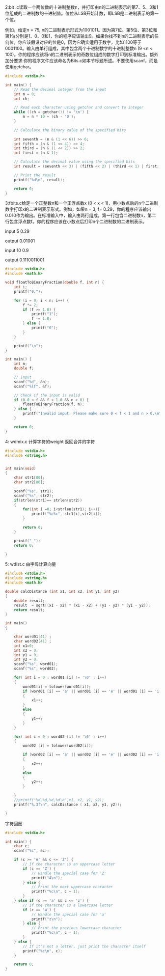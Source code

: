 2:bit .c读取一个两位数的十进制整数n，并打印由n的二进制表示的第7、5、3和1位组成的二进制数的十进制值。位位从LSB开始计数，即LSB是二进制表示的第一个位。

例如，给定n = 75, n的二进制表示形式为1001011。因为第7位、第5位、第3位和第1位分别是1、0、0和1，你的程序应该输出9。如果你找不到n的二进制表示的任何位，你应该假设对应的位是0，因为它确实适用于数字，比如1100等于0001100。输入由单行组成，其中包含两个十进制数字的十进制整数n (9 <n < 100)。你的程序应该将n的二进制表示的奇数位组成的数字打印到标准输出。额外加分要求:你的程序文件应该命名为Bits.c如本节标题所述。不要使用scanf，而是使用getchar。

```c
#include <stdio.h>

int main() {
    // Read the decimal integer from the input
    int n = 0;
    int ch;

    // Read each character using getchar and convert to integer
    while ((ch = getchar()) != '\n') {
        n = n * 10 + (ch - '0');
    }

    // Calculate the binary value of the specified bits
    
    int seventh = (n & (1 << 6)) >> 6;
    int fifth = (n & (1 << 4)) >> 4;
    int third = (n & (1 << 2)) >> 2;
    int first = (n & 1);

    // Calculate the decimal value using the specified bits
    int result = (seventh << 3) | (fifth << 2) | (third << 1) | first;

    // Print the result
    printf("%d\n", result);

    return 0;
}

```


3:fbits.c给定一个正整数n和一个正浮点数x (0 < x < 1)，用小数点后的n个二进制数字打印x的二进制表示形式。例如，如果n = 3, f= 0.29，你的程序应该输出0.010作为输出。在标准输入中，输入由两行组成。第一行包含二进制数n，第二行包含浮点数f。你的程序应该在小数点后打印n个二进制数的二进制表示。

input 
5
0.29

output
0.01001

input
10
0.9

output
0.1110011001



```c
#include <stdio.h>
#include <math.h>

void floatToBinaryFraction(double f, int n) {
    int i;
    printf("0.");

    for (i = 0; i < n; i++) {
        f *= 2;
        if (f >= 1.0) {
            printf("1");
            f -= 1.0;
        } else {
            printf("0");
        }
    }

    printf("\n");
}

int main() {
    int n;
    double f;

    // Input
    scanf("%d", &n);
    scanf("%lf", &f);

    // Check if the input is valid
    if (0.0 < f && f < 1.0 && n > 0) {
        floatToBinaryFraction(f, n);
    } else {
        printf("Invalid input. Please make sure 0 < f < 1 and n > 0.\n");
    }

    return 0;
}
```


 4: wdmix.c
计算字符的weight 返回合并的字符
```c
#include <stdio.h>
#include <string.h>


int main(void)
{
    char str1[80];
    char str2[80];

    scanf("%s", str1);
    scanf("%s", str2);
    if(strlen(str1)== strlen(str2))
    {
        for(int i =0; i<strlen(str1); i++){
            printf("%c%c", str1[i],str2[i]);
        }

        return 0;
    }

    printf("_");
    return 0;

}
```
 5: wdist.c
 由字母计算向量
```c
#include <stdio.h>
#include <string.h>
#include <math.h>

double calcDistance (int x1, int x2, int y1, int y2)
{
    double result;
    result  = sqrt((x1 - x2) * (x1 - x2) + (y1 - y2) * (y1 - y2));
    return result;
}

int main()
{

    char word01[41] ;
    char word02[41] ;
    int x1=0;
    int x2 = 0;
    int y1 = 0;
    int y2 = 0;
    scanf("%s", word01);
    scanf("%s", word02);

    for( int i = 0 ; word01 [i] != '\0' ; i++)
    {
        word01[i] = tolower(word01[i]);
        if (word01 [i] == 'a' || word01 [i] == 'e' || word01 [i] == 'i' || word01 [i] == 'o' || word01 [i] == 'u')
        {
            x1++;
        }
        else
        {
            y1++;
        }
    }

    for( int i = 0 ; word02 [i] != '\0' ; i++)
    {
        word02 [i] = tolower(word02[i]);

        if (word02 [i] == 'a' || word02 [i] == 'e' || word02 [i] == 'i' || word02 [i] == 'o' || word02 [i] == 'u')
        {
            x2++;
        }
        else
        {
            y2++;
        }

    }
    //printf("%d,%d,%d,%d\n",x1, x2, y1, y2);
    printf("%.3f\n", calcDistance ( x1, x2, y1, y2));

}
```
字符回圈
```c
#include <stdio.h>

int main() {
    char c;
    scanf("%c", &c);

    if (c >= 'A' && c <= 'Z') {
        // If the character is an uppercase letter
        if (c == 'Z') {
            // Handle the special case for 'Z'
            printf("A\n");
        } else {
            // Print the next uppercase character
            printf("%c\n", c + 1);
        }
    } else if (c >= 'a' && c <= 'z') {
        // If the character is a lowercase letter
        if (c == 'a') {
            // Handle the special case for 'a'
            printf("z\n");
        } else {
            // Print the previous lowercase character
            printf("%c\n", c - 1);
        }
    } else {
        // If it's not a letter, just print the character itself
        printf("%c\n", c);
    }

    return 0;
}

```